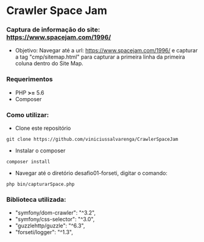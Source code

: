 # Crawler Space Jam

### Captura de informação do site: https://www.spacejam.com/1996/

* Objetivo: Navegar até a url: https://www.spacejam.com/1996/ e capturar a tag "cmp/sitemap.html" para capturar a primeira linha da primeira coluna dentro do Site Map.

### Requerimentos
* PHP **>=** 5.6
* Composer

### Como utilizar:
* Clone este repositório 
```
git clone https://github.com/viniciussalvarenga/CrawlerSpaceJam
```
* Instalar o composer
```
composer install
```
* Navegar até o diretório desafio01-forseti, digitar o comando:
```
php bin/capturarSpace.php
```

### Biblioteca utilizada:
* "symfony/dom-crawler": "^3.2",
* "symfony/css-selector": "^3.0",
* "guzzlehttp/guzzle": "^6.3",
* "forseti/logger": "^1.3",

